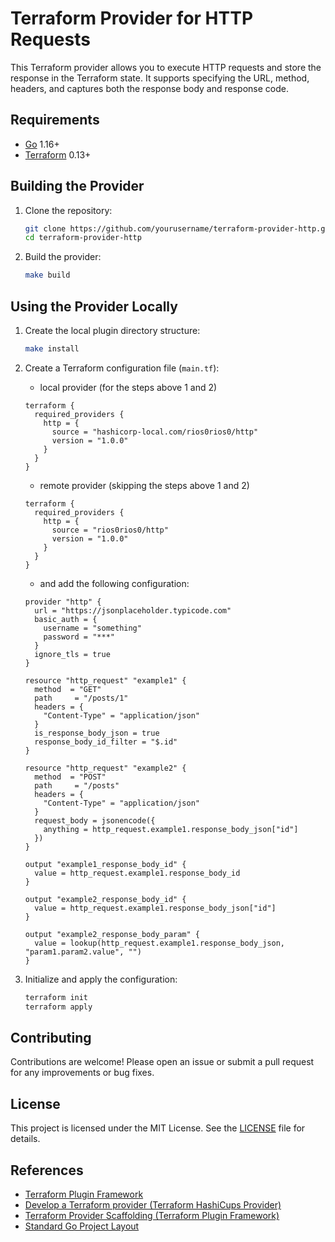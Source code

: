 # Terraform Provider for HTTP Requests

This Terraform provider allows you to execute HTTP requests and store the response in the Terraform state. It supports specifying the URL, method, headers, and captures both the response body and response code.

## Requirements

- [Go](https://golang.org/doc/install) 1.16+
- [Terraform](https://www.terraform.io/downloads.html) 0.13+

## Building the Provider

1. Clone the repository:

   ```sh
   git clone https://github.com/yourusername/terraform-provider-http.git
   cd terraform-provider-http
   ```

2. Build the provider:

   ```sh
   make build
   ```

## Using the Provider Locally

1. Create the local plugin directory structure:

   ```sh
   make install
   ```

2. Create a Terraform configuration file (`main.tf`):
   * local provider (for the steps above 1 and 2)

   ```hcl
   terraform {
     required_providers {
       http = {
         source = "hashicorp-local.com/rios0rios0/http"
         version = "1.0.0"
       }
     }
   }
   ```

   * remote provider (skipping the steps above 1 and 2)

   ```hcl
   terraform {
     required_providers {
       http = {
         source = "rios0rios0/http"
         version = "1.0.0"
       }
     }
   }
   ```

   * and add the following configuration:

   ```hcl
   provider "http" {
     url = "https://jsonplaceholder.typicode.com"
     basic_auth = {
       username = "something"
       password = "***"
     }
     ignore_tls = true
   }

   resource "http_request" "example1" {
     method  = "GET"
     path     = "/posts/1"
     headers = {
       "Content-Type" = "application/json"
     }
     is_response_body_json = true
     response_body_id_filter = "$.id"
   }

   resource "http_request" "example2" {
     method  = "POST"
     path     = "/posts"
     headers = {
       "Content-Type" = "application/json"
     }
     request_body = jsonencode({
       anything = http_request.example1.response_body_json["id"]
     })
   }

   output "example1_response_body_id" {
     value = http_request.example1.response_body_id
   }

   output "example2_response_body_id" {
     value = http_request.example1.response_body_json["id"]
   }
   
   output "example2_response_body_param" {
     value = lookup(http_request.example1.response_body_json, "param1.param2.value", "")
   }
   ```

3. Initialize and apply the configuration:

   ```sh
   terraform init
   terraform apply
   ```

## Contributing

Contributions are welcome! Please open an issue or submit a pull request for any improvements or bug fixes.

## License

This project is licensed under the MIT License. See the [LICENSE](LICENSE) file for details.

## References

- [Terraform Plugin Framework](https://developer.hashicorp.com/terraform/plugin/framework/resources/create)
- [Develop a Terraform provider (Terraform HashiCups Provider)](https://github.com/hashicorp/terraform-provider-hashicups)
- [Terraform Provider Scaffolding (Terraform Plugin Framework)](https://github.com/hashicorp/terraform-provider-scaffolding-framework)
- [Standard Go Project Layout](https://github.com/golang-standards/project-layout/tree/master?tab=readme-ov-file)
